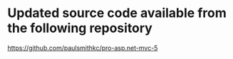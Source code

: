 # Updated source code available from the following repository

https://github.com/paulsmithkc/pro-asp.net-mvc-5